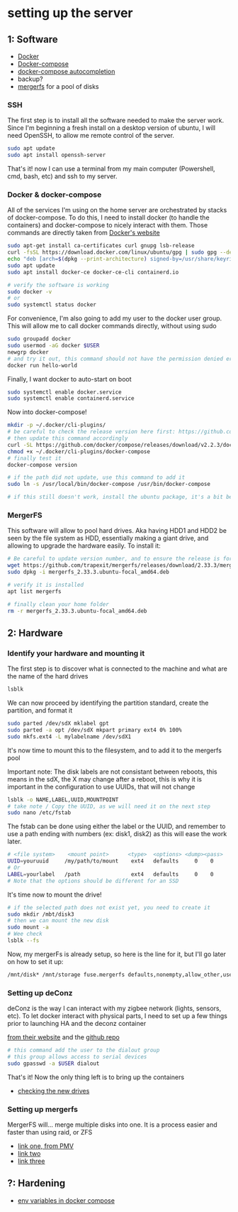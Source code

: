# setting up the server

## 1: Software

- [Docker](https://docs.docker.com/engine/install/ubuntu/#install-using-the-repository)
- [Docker-compose](https://docs.docker.com/compose/install/#install-compose)
- [docker-compose autocompletion](https://docs.docker.com/compose/completion/#bash)
- backup?
- [mergerfs](https://github.com/trapexit/mergerfs) for a pool of disks

### SSH
The first step is to install all the software needed to make the server work.
Since I'm beginning a fresh install on a desktop version of ubuntu, I will need OpenSSH, to allow me remote control of the server.
```bash
sudo apt update
sudo apt install openssh-server
```
That's it! now I can use a terminal from my main computer (Powershell, cmd, bash, etc) and ssh to my server.

### Docker & docker-compose
All of the services I'm using on the home server are orchestrated by stacks of docker-compose. To do this, I need to install docker (to handle the containers) and docker-compose to nicely interact with them.
Those commands are directly taken from [Docker's website](https://docs.docker.com/engine/install/ubuntu/)
```bash
sudo apt-get install ca-certificates curl gnupg lsb-release
curl -fsSL https://download.docker.com/linux/ubuntu/gpg | sudo gpg --dearmor -o /usr/share/keyrings/docker-archive-keyring.gpg
echo "deb [arch=$(dpkg --print-architecture) signed-by=/usr/share/keyrings/docker-archive-keyring.gpg] https://download.docker.com/linux/ubuntu $(lsb_release -cs) stable" | sudo tee /etc/apt/sources.list.d/docker.list > /dev/null
sudo apt update
sudo apt install docker-ce docker-ce-cli containerd.io

# verify the software is working
sudo docker -v
# or
sudo systemctl status docker
```
For convenience, I'm also going to add my user to the docker user group. This will allow me to call docker commands directly, without using sudo
```bash
sudo groupadd docker
sudo usermod -aG docker $USER
newgrp docker
# and try it out, this command should not have the permission denied error
docker run hello-world
```
Finally, I want docker to auto-start on boot
```bash
sudo systemctl enable docker.service
sudo systemctl enable containerd.service
```

Now into docker-compose!
```bash
mkdir -p ~/.docker/cli-plugins/
# be careful to check the release version here first: https://github.com/docker/compose/releases
# then update this command accordingly
curl -SL https://github.com/docker/compose/releases/download/v2.2.3/docker-compose-linux-x86_64 -o ~/.docker/cli-plugins/docker-compose
chmod +x ~/.docker/cli-plugins/docker-compose
# finally test it
docker-compose version

# if the path did not update, use this command to add it
sudo ln -s /usr/local/bin/docker-compose /usr/bin/docker-compose

# if this still doesn't work, install the ubuntu package, it's a bit behing for updates, but it works
```

### MergerFS
This software will allow to pool hard drives. Aka having HDD1 and HDD2 be seen by the file system as HDD, essentially making a giant drive, and allowing to upgrade the hardware easily.
To install it:
```bash
# Be careful to update version number, and to ensure the release is for the correct OS/hardware
wget https://github.com/trapexit/mergerfs/releases/download/2.33.3/mergerfs_2.33.3.ubuntu-focal_amd64.deb
sudo dpkg -i mergerfs_2.33.3.ubuntu-focal_amd64.deb

# verify it is installed
apt list mergerfs

# finally clean your home folder
rm -r mergerfs_2.33.3.ubuntu-focal_amd64.deb
```




## 2: Hardware

### Identify your hardware and mounting it
The first step is to discover what is connected to the machine and what are the name of the hard drives
```bash
lsblk
```

We can now proceed by identifying the partition standard, create the partition, and format it
```bash
sudo parted /dev/sdX mklabel gpt
sudo parted -a opt /dev/sdX mkpart primary ext4 0% 100%
sudo mkfs.ext4 -L mylabelname /dev/sdX1
```

It's now time to mount this to the filesystem, and to add it to the mergerfs pool

Important note: 
The disk labels are not consistant between reboots, this means in the sdX, the X may change after a reboot, this is why it is important in the configuration to use UUIDs, that will not change
```bash
lsblk -o NAME,LABEL,UUID,MOUNTPOINT
# take note / Copy the UUID, as we will need it on the next step
sudo nano /etc/fstab
```
The fstab can be done using either the label or the UUID, and remember to use a path ending with numbers (ex: disk1, disk2) as this will ease the work later.
```bash
# <file system>    <mount point>      <type>  <options> <dump><pass>
UUID=youruuid     /my/path/to/mount    ext4   defaults     0    0
# Or
LABEL=yourlabel   /path                ext4   defaults     0    0
# Note that the options should be different for an SSD
```
It's time now to mount the drive!
```bash
# if the selected path does not exist yet, you need to create it
sudo mkdir /mbt/disk3
# then we can mount the new disk
sudo mount -a
# Wee check
lsblk --fs
```

Now, my mergerFs is already setup, so here is the line for it, but I'll go later on how to set it up:
```bash
/mnt/disk* /mnt/storage fuse.mergerfs defaults,nonempty,allow_other,use_ino,cache.files=off,moveonenospc=true,dropcacheonclose=true,category.create=mfs,minfreespace=60G,fsname=mergerFS 0 0
```


### Setting up deConz
deConz is the way I can interact with my zigbee network (lights, sensors, etc). To let docker interact with physical parts, I need to set up a few things prior to launching HA and the deconz container

[from their website](https://phoscon.de/en/conbee/install#docker) and the [github repo](https://github.com/deconz-community/deconz-docker)

```bash
# this command add the user to the dialout group
# this group allows access to serial devices
sudo gpasswd -a $USER dialout
```

That's it! Now the only thing left is to bring up the containers


- [checking the new drives](https://github.com/Spearfoot/disk-burnin-and-testing)

### Setting up mergerfs
MergerFS will... merge multiple disks into one. It is a process easier and faster than using raid, or ZFS
- [link one, from PMV](https://perfectmediaserver.com/installation/manual-install.html)
- [link two](https://forums.serverbuilds.net/t/setting-up-media-server-using-ubuntu-and-snapraid/239)
- [link three](https://zackreed.me/mergerfs-another-good-option-to-pool-your-snapraid-disks/)

## ?: Hardening
- [env variables in docker compose](https://diogomonica.com/2017/03/27/why-you-shouldnt-use-env-variables-for-secret-data/)
